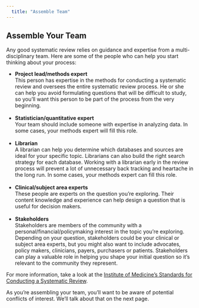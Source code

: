 ```yaml
---
  title: "Assemble Team"
---
```



##  Assemble Your Team

Any good systematic review relies on guidance and expertise from a multi-disciplinary team. Here are some of the people who can help you start thinking about your process: <br>

- **Project lead/methods expert**<br>
This person has expertise in the methods for conducting a systematic review and  oversees the entire systematic review process. He or she can help you avoid formulating questions that will be difficult to study, so you’ll want this person to be part of the process from the very beginning. <br><br>
- **Statistician/quantitative expert**<br>
Your team should include someone with expertise in analyzing data. In some cases, your methods expert will fill this role. <br><br>
- **Librarian**<br>
A librarian can help you determine which databases and sources are ideal for your specific topic. Librarians can also build the right search strategy for each database. Working with a librarian early in the review process will prevent a lot of unnecessary back tracking and heartache in the long run. In some cases, your methods expert can fill this role.<br><br>
- **Clinical/subject area experts**<br>
These people are experts on the question you’re exploring. Their content knowledge and experience can help design a question that is useful for decision makers.<br><br>
- **Stakeholders**<br>
Stakeholders are members of the community with a personal/financial/policymaking interest in the topic you’re exploring. Depending on your question, stakeholders could be your clinical or subject area experts, but you might also want to include advocates, policy makers, clinicians, payers, purchasers or patients. Stakeholders can play a valuable role in helping you shape your initial question so it’s relevant to the community they represent.


For more information, take a look at the [Institute of Medicine’s Standards for Conducting a Systematic Review](http://www.nationalacademies.org/hmd/~/media/Files/Report%20Files/2011/Finding-What-Works-in-Health-Care-Standards-for-Systematic-Reviews/Standards%20for%20Systematic%20Review%202010%20Insert.pdf).  <br>

As you’re assembling your team, you’ll want to be aware of potential conflicts of interest. We’ll talk about that on the next page.

